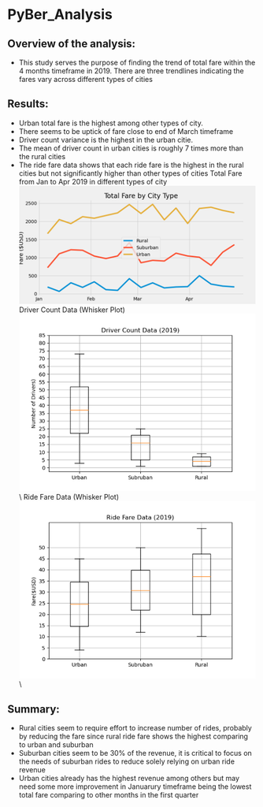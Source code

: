 # PyBer_Analysis
## Overview of the analysis:
 - This study serves the purpose of finding the trend of total fare within the 4 months timeframe in 2019. There are three trendlines indicating the fares vary across different types of cities
## Results:
 - Urban total fare is the highest among other types of city.
 - There seems to be uptick of fare close to end of March timeframe
 - Driver count variance is the highest in the urban citie. 
 - The mean of driver count in urban cities is roughly 7 times more than the rural cities
 - The ride fare data shows that each ride fare is the highest in the rural cities but not significantly higher than other types of cities
Total Fare from Jan to Apr 2019 in different types of city \
![Fig8.png](https://github.com/chris820629/PyBer_Analysis/blob/main/analysis/Fig8.png) \
Driver Count Data (Whisker Plot) \
![Fig4.png](https://github.com/chris820629/PyBer_Analysis/blob/main/analysis/Fig4.png) \ 
Ride Fare Data (Whisker Plot) \
![Fig3.png](https://github.com/chris820629/PyBer_Analysis/blob/main/analysis/Fig3.png) \ 

## Summary:
- Rural cities seem to require effort to increase number of rides, probably by reducing the fare since rural ride fare shows the highest comparing to urban and suburban
- Suburban cities seem to be 30% of the revenue, it is critical to focus on the needs of suburban rides to reduce solely relying on urban ride revenue
- Urban cities already has the highest revenue among others but may need some more improvement in Januarury timeframe being the lowest total fare comparing to other months in the first quarter
